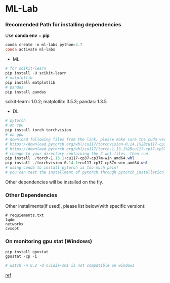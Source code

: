 # ML-Lab

### Recomended Path for installing dependencies

Use **conda env** + **pip**

```powershell
conda create -n ml-labs python=3.7
conda activate ml-labs
```

- ML

```powershell
# for scikit-learn
pip install -U scikit-learn
# matplotlib
pip install matplotlib
# pandas
pip install pandas
```
scikit-learn: 1.0.2; matplotlib: 3.5.3; pandas: 1.3.5

- DL

```powershell
# pytorch
# on cpu
pip install torch torchvision
# on gpu
# download following files from the link, please make sure the cuda version is supported by your driver
# https://download.pytorch.org/whl/cu117/torchvision-0.14.1%2Bcu117-cp37-cp37m-win_amd64.whl
# https://download.pytorch.org/whl/cu117/torch-1.13.1%2Bcu117-cp37-cp37m-win_amd64.whl
# change to your directory containing the 2 whl files, then run
pip install ./torch-1.13.1+cu117-cp37-cp37m-win_amd64.whl
pip install ./torchvision-0.14.1+cu117-cp37-cp37m-win_amd64.whl
# using conda to install pytorch is too much pain!
# you can test the installment of pytorch through pytorch_installation_test.py
```

Other dependencies will be installed on the fly.

### Other Dependencies

Other installments(if used), please list below(with specific version):

```
# requiements.txt
tqdm
networkx
cvxopt
```

### On monitoring gpu stat (Windows)

```powershell
pip install gpustat 
gpustat -cp -i

# watch -n 0.2 -d nvidia-smi is not compatible on windows
```

[ref](https://support.huaweicloud.com/intl/en-us/modelarts_faq/modelarts_05_0374.html)

